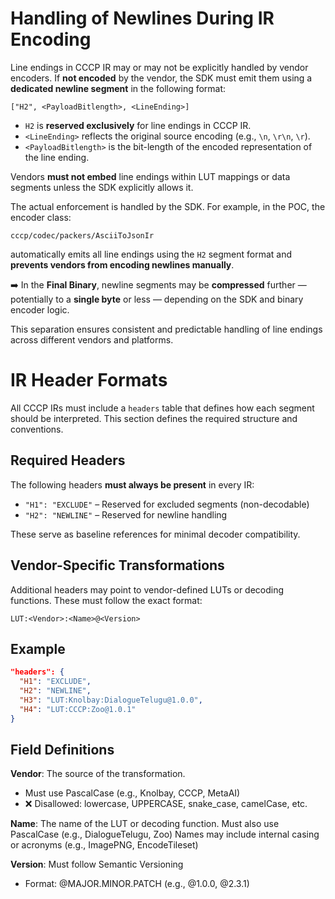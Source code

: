 # Handling of Newlines During IR Encoding

Line endings in CCCP IR may or may not be explicitly handled by vendor encoders. If **not encoded** by the vendor, the SDK must emit them using a **dedicated newline segment** in the following format:

```
["H2", <PayloadBitlength>, <LineEnding>]
```

* `H2` is **reserved exclusively** for line endings in CCCP IR.
* `<LineEnding>` reflects the original source encoding (e.g., `\n`, `\r\n`, `\r`).
* `<PayloadBitlength>` is the bit-length of the encoded representation of the line ending.

Vendors **must not embed** line endings within LUT mappings or data segments unless the SDK explicitly allows it.

The actual enforcement is handled by the SDK. For example, in the POC, the encoder class:

```
cccp/codec/packers/AsciiToJsonIr
```

automatically emits all line endings using the `H2` segment format and **prevents vendors from encoding newlines manually**.

➡️ In the **Final Binary**, newline segments may be **compressed** further — potentially to a **single byte** or less — depending on the SDK and binary encoder logic.

This separation ensures consistent and predictable handling of line endings across different vendors and platforms.

# IR Header Formats

All CCCP IRs must include a `headers` table that defines how each segment should be interpreted. This section defines the required structure and conventions.

## Required Headers

The following headers **must always be present** in every IR:

- `"H1": "EXCLUDE"` – Reserved for excluded segments (non-decodable)
- `"H2": "NEWLINE"` – Reserved for newline handling

These serve as baseline references for minimal decoder compatibility.

## Vendor-Specific Transformations

Additional headers may point to vendor-defined LUTs or decoding functions. These must follow the exact format:

`LUT:<Vendor>:<Name>@<Version>`

## Example

```json
"headers": {
  "H1": "EXCLUDE",
  "H2": "NEWLINE",
  "H3": "LUT:Knolbay:DialogueTelugu@1.0.0",
  "H4": "LUT:CCCP:Zoo@1.0.1"
}
```

## Field Definitions

**Vendor**: The source of the transformation.
- Must use PascalCase (e.g., Knolbay, CCCP, MetaAI)
- ❌ Disallowed: lowercase, UPPERCASE, snake_case, camelCase, etc.

**Name**: The name of the LUT or decoding function.
Must also use PascalCase (e.g., DialogueTelugu, Zoo)
Names may include internal casing or acronyms (e.g., ImagePNG, EncodeTileset)

**Version**: Must follow Semantic Versioning
- Format: @MAJOR.MINOR.PATCH (e.g., @1.0.0, @2.3.1)
